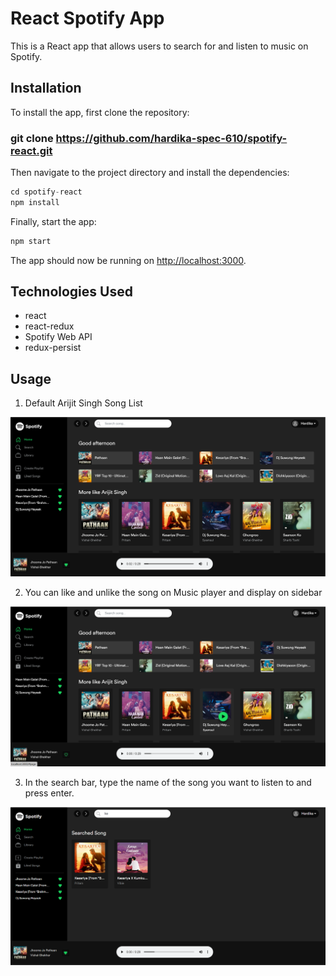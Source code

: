 # React Spotify App

This is a React app that allows users to search for and listen to music on Spotify.

## Installation

To install the app, first clone the repository:

### git clone https://github.com/hardika-spec-610/spotify-react.git

Then navigate to the project directory and install the dependencies:

```javascript
cd spotify-react
npm install
```

Finally, start the app:

```javascript
npm start
```

The app should now be running on [http://localhost:3000](http://localhost:3000).

## Technologies Used

- react
- react-redux
- Spotify Web API
- redux-persist

## Usage

1. Default Arijit Singh Song List

![image](/public/img/spotify1.png)

2. You can like and unlike the song on Music player and display on sidebar

![image](/public/img/Spotify2.png)

3. In the search bar, type the name of the song you want to listen to and press enter.

![image](/public/img/spotify3.png)
